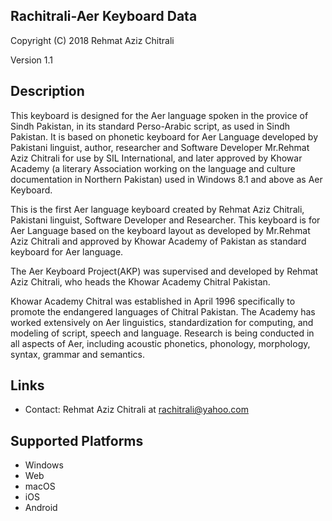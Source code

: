 Rachitrali-Aer Keyboard Data
-------------

Copyright (C) 2018 Rehmat Aziz Chitrali

Version 1.1

Description
-----------

This keyboard is designed for the Aer language spoken in the provice of Sindh Pakistan, in its standard Perso-Arabic script, 
as used in Sindh Pakistan. It is based on phonetic keyboard for Aer Language 
developed by Pakistani linguist, author, researcher and Software Developer Mr.Rehmat Aziz Chitrali for 
use by SIL International, and later approved by Khowar Academy (a literary Association working on the 
language and culture documentation in Northern Pakistan) used in Windows 8.1 and above as Aer Keyboard.

This is the first Aer language keyboard created by Rehmat Aziz Chitrali, Pakistani linguist, 
Software Developer and Researcher. This keyboard is for Aer Language based on the keyboard layout 
as developed by Mr.Rehmat Aziz Chitrali and approved by Khowar Academy of Pakistan as standard keyboard 
for Aer language.

The Aer Keyboard Project(AKP) was supervised and developed by Rehmat Aziz Chitrali, who heads the 
Khowar Academy Chitral Pakistan. 

Khowar Academy Chitral was established in April 1996 specifically to promote the endangered languages 
of Chitral Pakistan. The Academy has worked extensively on Aer linguistics, standardization for 
computing, and modeling of script, speech and language. Research is being conducted in all aspects of 
Aer, including acoustic phonetics, phonology, morphology, syntax, grammar and semantics.

Links
-----

 * Contact: Rehmat Aziz Chitrali at rachitrali@yahoo.com
 
Supported Platforms
-------------------
 * Windows
 * Web
 * macOS
 * iOS
 * Android
